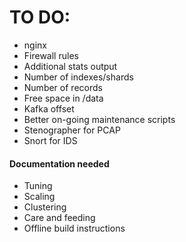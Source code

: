 # TO DO:

*  nginx
*  Firewall rules
*  Additional stats output
  *  Number of indexes/shards
  *  Number of records
  *  Free space in /data
  *  Kafka offset
*  Better on-going maintenance scripts
*  Stenographer for PCAP
*  Snort for IDS

#### Documentation needed

*  Tuning
*  Scaling
*  Clustering
*  Care and feeding
*  Offline build instructions
